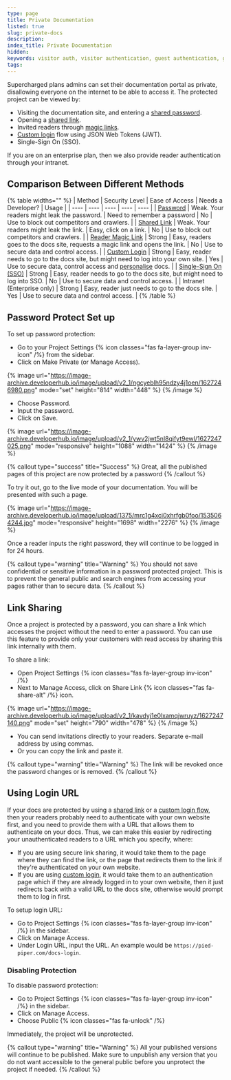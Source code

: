 ```yaml
---
type: page
title: Private Documentation
listed: true
slug: private-docs
description: 
index_title: Private Documentation
hidden: 
keywords: visitor auth, visitor authentication, guest authentication, guest auth
tags: 
---
```


Supercharged plans admins can set their documentation portal as private, disallowing everyone on the internet to be able to access it. The protected project can be viewed by:

- Visiting the documentation site, and entering a [shared password](/support-center/private-docs#password-protect-set-up).
- Opening a [shared link](/support-center/private-docs#link-sharing).
- Invited readers through [magic links](/support-center/email-invite).
- [Custom login](/support-center/custom-login) flow using JSON Web Tokens (JWT).
- Single-Sign On (SSO).

If you are on an enterprise plan, then we also provide reader authentication through your intranet.

## Comparison Between Different Methods

{% table widths="" %}
| Method | Security Level | Ease of Access | Needs a Developer? | Usage | 
| ---- | ---- | ---- | ---- | ---- | 
| [Password](/support-center/private-docs#password-protect-set-up) | Weak. Your readers might leak the password. | Need to remember a password | No | Use to block out competitors and crawlers. | 
| [Shared Link](/support-center/private-docs#link-sharing) | Weak. Your readers might leak the link. | Easy, click on a link. | No | Use to block out competitors and crawlers. | 
| [Reader Magic Link](/support-center/email-invite) | Strong | Easy, readers goes to the docs site, requests a magic link and opens the link. | No | Use to secure data and control access. | 
| [Custom Login](/support-center/custom-login) | Strong | Easy, reader needs to go to the docs site, but might need to log into your own site. | Yes | Use to secure data, control access and [personalise](/support-center/personalised-docs) docs. | 
| [Single-Sign On (SSO)](/support-center/reader-single-sign-on) | Strong | Easy, reader needs to go to the docs site, but might need to log into SSO. | No | Use to secure data and control access. | 
| Intranet (Enterprise only) | Strong | Easy, reader just needs to go to the docs site. | Yes | Use to secure data and control access. | 
{% /table %}

## Password Protect Set up

To set up password protection:

- Go to your Project Settings {% icon classes="fas fa-layer-group inv-icon" /%} from the sidebar.
- Click on Make Private (or Manage Access).

{% image url="https://image-archive.developerhub.io/image/upload/v2_1/ngcyeblh95ndzy4j1oen/1627246980.png" mode="set" height="814" width="448" %}
{% /image %}

- Choose Password.
- Input the password.
- Click on Save.

{% image url="https://image-archive.developerhub.io/image/upload/v2_1/ywv2jwt5nl8qifyt9ewl/1627247025.png" mode="responsive" height="1088" width="1424" %}
{% /image %}

{% callout type="success" title="Success" %}
Great, all the published pages of this project are now protected by a password
{% /callout %}

To try it out, go to the live mode of your documentation. You will be presented with such a page.

{% image url="https://image-archive.developerhub.io/image/upload/1375/mrc1g4xci0xhrfgb0foo/1535064244.jpg" mode="responsive" height="1698" width="2276" %}
{% /image %}

Once a reader inputs the right password, they will continue to be logged in for 24 hours.

{% callout type="warning" title="Warning" %}
You should not save confidential or sensitive information in a password protected project. This is to prevent the general public and search engines from accessing your pages rather than to secure data.
{% /callout %}

## Link Sharing

Once a project is protected by a password, you can share a link which accesses the project without the need to enter a password. You can use this feature to provide only your customers with read access by sharing this link internally with them.

To share a link:

- Open Project Settings {% icon classes="fas fa-layer-group inv-icon" /%} 
- Next to Manage Access, click on Share Link {% icon classes="fas fa-share-alt" /%} icon.

{% image url="https://image-archive.developerhub.io/image/upload/v2_1/kavdyj1e0lxamqjwruyz/1627247140.png" mode="set" height="790" width="478" %}
{% /image %}

- You can send invitations directly to your readers. Separate e-mail address by using commas.
- Or you can copy the link and paste it.

{% callout type="warning" title="Warning" %}
The link will be revoked once the password changes or is removed.
{% /callout %}

## Using Login URL

If your docs are protected by using a [shared link](/support-center/private-docs#link-sharing) or a [custom login flow](/support-center/custom-login), then your readers probably need to authenticate with your own website first, and you need to provide them with a URL that allows them to authenticate on your docs. Thus, we can make this easier by redirecting your unauthenticated readers to a URL which you specify, where:

- If you are using secure link sharing, it would take them to the page where they can find the link, or the page that redirects them to the link if they're authenticated on your own website.
- If you are using [custom login](/support-center/custom-login), it would take them to an authentication page which if they are already logged in to your own website, then it just redirects back with a valid URL to the docs site, otherwise would prompt them to log in first.

To setup login URL:

- Go to Project Settings {% icon classes="fas fa-layer-group inv-icon" /%} in the sidebar.
- Click on Manage Access.
- Under Login URL, input the URL. An example would be `https://pied-piper.com/docs-login`.

### Disabling Protection

To disable password protection:

- Go to Project Settings {% icon classes="fas fa-layer-group inv-icon" /%} in the sidebar.
- Click on Manage Access.
- Choose Public {% icon classes="fas fa-unlock" /%}

Immediately, the project will be unprotected.

{% callout type="warning" title="Warning" %}
All your published versions will continue to be published. Make sure to unpublish any version that you do not want accessible to the general public before you unprotect the project if needed.
{% /callout %}